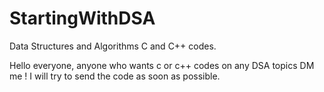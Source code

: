 # StartingWithDSA
Data Structures and Algorithms C and C++ codes.



Hello everyone, anyone who wants c or c++ codes on any DSA topics DM me !
I will try to send the code as soon as possible.
